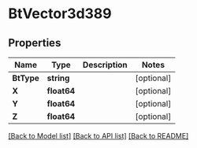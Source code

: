 # BtVector3d389

## Properties

Name | Type | Description | Notes
------------ | ------------- | ------------- | -------------
**BtType** | **string** |  | [optional] 
**X** | **float64** |  | [optional] 
**Y** | **float64** |  | [optional] 
**Z** | **float64** |  | [optional] 

[[Back to Model list]](../README.md#documentation-for-models) [[Back to API list]](../README.md#documentation-for-api-endpoints) [[Back to README]](../README.md)


